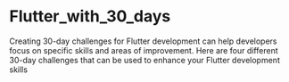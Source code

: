 # Flutter_with_30_days
Creating 30-day challenges for Flutter development can help developers focus on specific skills and areas of improvement. Here are four different 30-day challenges that can be used to enhance your Flutter development skills
